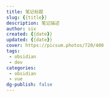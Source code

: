 ```yaml
---
title: 笔记标题
slug: {{title}}
description: 笔记描述
author: six
created: {{date}}
updated: {{date}}
cover: https://picsum.photos/720/400
tags:
 - obsidian
 - dev
categories:
 - obsidian
 - vue
dg-publish: false
---
```


